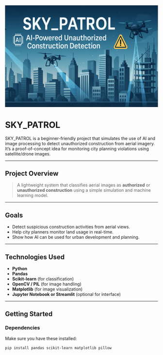 ![Banner](banner.png)

# SKY_PATROL 

SKY_PATROL is a beginner-friendly project that simulates the use of AI and image processing to detect unauthorized construction from aerial imagery. It’s a proof-of-concept idea for monitoring city planning violations using satellite/drone images.

---

## Project Overview

> A lightweight system that classifies aerial images as **authorized** or **unauthorized construction** using a simple simulation and machine learning model.

---

## Goals

- Detect suspicious construction activities from aerial views.
- Help city planners monitor land usage in real-time.
- Show how AI can be used for urban development and planning.

---

## Technologies Used

- **Python**
- **Pandas**
- **Scikit-learn** (for classification)
- **OpenCV / PIL** (for image handling)
- **Matplotlib** (for image visualization)
- **Jupyter Notebook or Streamlit** (optional for interface)

---

## Getting Started

### Dependencies

Make sure you have these installed:

```bash
pip install pandas scikit-learn matplotlib pillow

